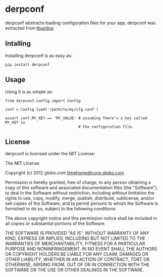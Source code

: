 derpconf
========

derpconf abstracts loading configuration files for your app. derpconf was
extracted from [thumbor](http://github.com/globocom/thumbor/).

Intalling
---------

Installing derpconf is as easy as:

    pip install derpconf

Usage
-----

Using it is as simple as:

    from derpconf.config import Config

    conf = Config.load('/path/to/my/cfg.conf')

    assert conf.MY_KEY == 'MY_VALUE' # assuming there's a key called MY_KEY in
                                     # the configuration file.

License
-------

derpconf is licensed under the MIT License:

The MIT License

Copyright (c) 2012 globo.com timehome@corp.globo.com

Permission is hereby granted, free of charge, to any person obtaining a copy of this software and associated documentation files (the "Software"), to deal in the Software without restriction, including without limitation the rights to use, copy, modify, merge, publish, distribute, sublicense, and/or sell copies of the Software, and to permit persons to whom the Software is furnished to do so, subject to the following conditions:

The above copyright notice and this permission notice shall be included in all copies or substantial portions of the Software.

THE SOFTWARE IS PROVIDED "AS IS", WITHOUT WARRANTY OF ANY KIND, EXPRESS OR IMPLIED, INCLUDING BUT NOT LIMITED TO THE WARRANTIES OF MERCHANTABILITY, FITNESS FOR A PARTICULAR PURPOSE AND NONINFRINGEMENT. IN NO EVENT SHALL THE AUTHORS OR COPYRIGHT HOLDERS BE LIABLE FOR ANY CLAIM, DAMAGES OR OTHER LIABILITY, WHETHER IN AN ACTION OF CONTRACT, TORT OR OTHERWISE, ARISING FROM, OUT OF OR IN CONNECTION WITH THE SOFTWARE OR THE USE OR OTHER DEALINGS IN THE SOFTWARE.
